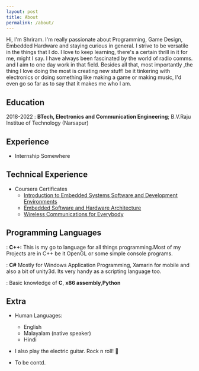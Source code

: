 ```yaml
---
layout: post
title: About
permalink: /about/
---
```

Hi, I'm Shriram. I'm really passionate about Programming, Game Design, Embedded Hardware and staying curious in general.
I strive to be versatile in the things that I do. I love to keep learning, there's a certain thrill in it for me, might I say. I have always been fascinated by the world of radio comms. and I aim to one day work in that field. Besides all that, most importantly ,the thing I love doing the most is creating new stuff! be it tinkering with electronics or doing something like making a game or making music, I'd even go so far as to say that it makes me who I am. 

Education
---------
2018-2022
:   **BTech, Electronics and Communication Engineering**;
B.V.Raju Institue of Technology (Narsapur)

Experience
----------
 * Internship Somewhere
 
Technical Experience
--------------------
* Coursera Certificates
  * [Introduction to Embedded Systems Software and Development Environments](https://www.coursera.org/account/accomplishments/certificate/Z4S6HNGEXVZA)
  * [Embedded Software and Hardware Architecture](https://www.coursera.org/account/accomplishments/certificate/MWXEU4C6AALP)
  * [Wireless Communications for Everybody](https://www.coursera.org/account/accomplishments/certificate/VU52PGDDC9K9)
  

Programming Languages
----------------------

   :   **C++:** This is my go to language for all things programming.Most
    of my Projects are in C++ be it OpenGL or some simple console programs.
    
    

   :   **C#** Mostly for Windows Application Programming, Xamarin for mobile
    and also a bit of unity3d. Its very handy as a scripting language too.


   :     Basic knowledge of **C**, **x86 assembly**,**Python**

[ref]: https://github.com/notshriram

Extra
----------------------------------------

* Human Languages:
     * English 
     * Malayalam (native speaker)
     * Hindi

* I also play the electric guitar. Rock n roll! 🤘

* To be contd.

